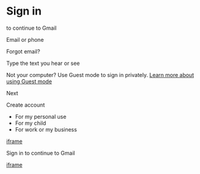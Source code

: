 # Sign in

to continue to Gmail

Email or phone

Forgot email?

Type the text you hear or see

Not your computer? Use Guest mode to sign in privately. [Learn more about using Guest mode](https://support.google.com/chrome/answer/6130773?hl=en-US)

Next

Create account

- For my personal use
- For my child
- For work or my business

[iframe](https://accounts.youtube.com/accounts/CheckConnection?pmpo=https%3A%2F%2Faccounts.google.com&v=1359659334&timestamp=1748597566979)

Sign in to continue to Gmail

[iframe](/_/bscframe)